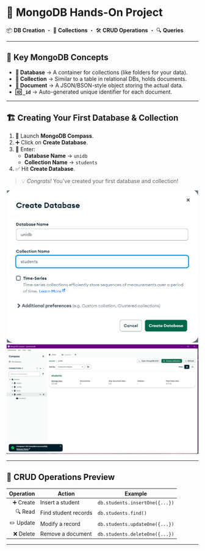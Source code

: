 # 🍃 MongoDB Hands-On Project

📦 **DB Creation** ・ 📁 **Collections** ・ 🛠️ **CRUD Operations** ・ 🔍 **Queries**

---

## 🧠 Key MongoDB Concepts

- **📂 Database** → A container for collections (like folders for your data).
- **📁 Collection** → Similar to a table in relational DBs, holds documents.
- **📄 Document** → A JSON/BSON-style object storing the actual data.
- **🆔 `_id`** → Auto-generated unique identifier for each document.

---

## 🏗️ Creating Your First Database & Collection

1. 🚀 Launch **MongoDB Compass**.
2. ➕ Click on **Create Database**.
3. 📝 Enter:
   - **Database Name** → `unidb`
   - **Collection Name** → `students`
4. ✅ Hit **Create Database**.

> 💡 *Congrats!* You've created your first database and collection!

![Create Database](./create%20database.png)
![Compass View](./output.png)

---

## 🔁 CRUD Operations Preview

| Operation | Action                 | Example                         |
|----------:|------------------------|----------------------------------|
| ➕ Create | Insert a student       | `db.students.insertOne({...})`  |
| 🔍 Read   | Find student records   | `db.students.find()`            |
| ✏️ Update | Modify a record        | `db.students.updateOne({...})` |
| ❌ Delete | Remove a document      | `db.students.deleteOne({...})` |

---
